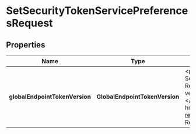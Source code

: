 

# SetSecurityTokenServicePreferencesRequest


## Properties

| Name | Type | Description | Notes |
|------------ | ------------- | ------------- | -------------|
|**globalEndpointTokenVersion** | **GlobalEndpointTokenVersion** | &lt;p&gt;The version of the global endpoint token. Version 1 tokens are valid only in Amazon Web Services Regions that are available by default. These tokens do not work in manually enabled Regions, such as Asia Pacific (Hong Kong). Version 2 tokens are valid in all Regions. However, version 2 tokens are longer and might affect systems where you temporarily store tokens.&lt;/p&gt; &lt;p&gt;For information, see &lt;a href&#x3D;\&quot;https://docs.aws.amazon.com/IAM/latest/UserGuide/id_credentials_temp_enable-regions.html\&quot;&gt;Activating and deactivating STS in an Amazon Web Services Region&lt;/a&gt; in the &lt;i&gt;IAM User Guide&lt;/i&gt;.&lt;/p&gt; |  |



